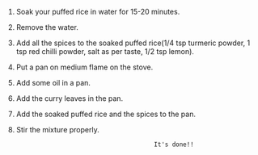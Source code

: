 1) Soak your puffed rice in water for 15-20 minutes.
2) Remove the water. 
3) Add all the spices to the soaked puffed rice(1/4 tsp turmeric powder, 1 tsp red chilli powder, salt as per taste, 1/2 tsp lemon).
4) Put a pan on medium flame on the stove.
5) Add some oil in a pan.
6) Add the curry leaves in the pan.
7) Add the soaked puffed rice and the spices to the pan.
8) Stir the mixture properly.
                                            
                                             It's done!!
